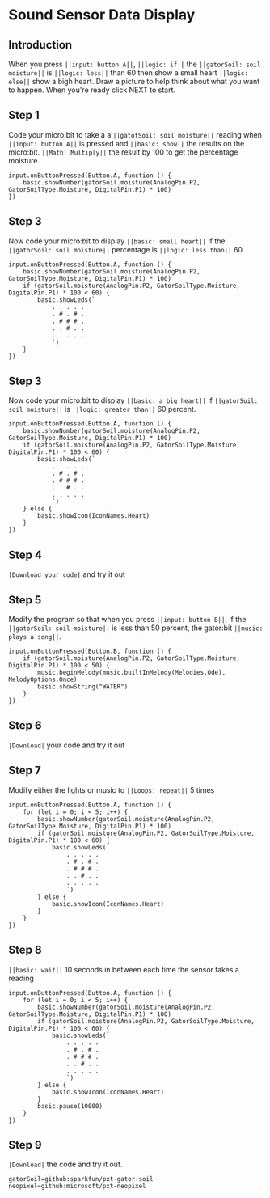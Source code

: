# Sound Sensor Data Display

## Introduction
When you press ``||input: button A||``, ``||logic: if||`` the ``||gatorSoil: soil moisture||`` is ``||logic: less||`` than 60 then show a small heart ``||logic: else||`` show a bigh heart. Draw a picture to help think about what you want to happen. When you're ready click NEXT to start.

## Step 1
Code your micro:bit to take a a ``||gatotSoil: soil moisture||`` reading when ``||input: button A||`` is pressed and ``||basic: show||`` the results on the micro:bit. ``||Math: Multiply||`` the result by 100 to get the percentage moisture.

```blocks
input.onButtonPressed(Button.A, function () {
    basic.showNumber(gatorSoil.moisture(AnalogPin.P2, GatorSoilType.Moisture, DigitalPin.P1) * 100)
})
```

## Step 3
Now code your micro:bit to display ``||basic: small heart||`` if the  ``||gatorSoil: soil moisture||`` percentage 
is ``||logic: less than||`` 60. 

```blocks
input.onButtonPressed(Button.A, function () {
    basic.showNumber(gatorSoil.moisture(AnalogPin.P2, GatorSoilType.Moisture, DigitalPin.P1) * 100)
    if (gatorSoil.moisture(AnalogPin.P2, GatorSoilType.Moisture, DigitalPin.P1) * 100 < 60) {
        basic.showLeds(`
            . . . . .
            . # . # .
            . # # # .
            . . # . .
            . . . . .
            `)
    }
})
```

## Step 3
Now code your micro:bit to display ``||basic: a big heart||`` if  ``||gatorSoil: soil moisture||`` 
is ``||logic: greater than||`` 60 percent.  


```blocks
input.onButtonPressed(Button.A, function () {
    basic.showNumber(gatorSoil.moisture(AnalogPin.P2, GatorSoilType.Moisture, DigitalPin.P1) * 100)
    if (gatorSoil.moisture(AnalogPin.P2, GatorSoilType.Moisture, DigitalPin.P1) * 100 < 60) {
        basic.showLeds(`
            . . . . .
            . # . # .
            . # # # .
            . . # . .
            . . . . .
            `)
    } else {
        basic.showIcon(IconNames.Heart)
    }
})
```
## Step 4
``|Download your code|`` and try it out

## Step 5
Modify the program so that when you press ``||input: button B||``, 
if the ``||gatorSoil: soil moisture||`` is less than 50 percent, 
the gator:bit ``||music: plays a song||``. 

```blocks
input.onButtonPressed(Button.B, function () {
    if (gatorSoil.moisture(AnalogPin.P2, GatorSoilType.Moisture, DigitalPin.P1) * 100 < 50) {
        music.beginMelody(music.builtInMelody(Melodies.Ode), MelodyOptions.Once)
        basic.showString("WATER")
    }
})
```

## Step 6
``|Download|`` your code and try it out

## Step 7
Modify either the lights or music to ``||Loops: repeat||`` 5 times

```blocks
input.onButtonPressed(Button.A, function () {
    for (let i = 0; i < 5; i++) {
        basic.showNumber(gatorSoil.moisture(AnalogPin.P2, GatorSoilType.Moisture, DigitalPin.P1) * 100)
        if (gatorSoil.moisture(AnalogPin.P2, GatorSoilType.Moisture, DigitalPin.P1) * 100 < 60) {
            basic.showLeds(`
                . . . . .
                . # . # .
                . # # # .
                . . # . .
                . . . . .
                `)
        } else {
            basic.showIcon(IconNames.Heart)
        }
    }
})
```

## Step 8
``||basic: wait||`` 10 seconds in between each time the sensor takes a reading

```blocks
input.onButtonPressed(Button.A, function () {
    for (let i = 0; i < 5; i++) {
        basic.showNumber(gatorSoil.moisture(AnalogPin.P2, GatorSoilType.Moisture, DigitalPin.P1) * 100)
        if (gatorSoil.moisture(AnalogPin.P2, GatorSoilType.Moisture, DigitalPin.P1) * 100 < 60) {
            basic.showLeds(`
                . . . . .
                . # . # .
                . # # # .
                . . # . .
                . . . . .
                `)
        } else {
            basic.showIcon(IconNames.Heart)
        }
        basic.pause(10000)
    }
})
```
## Step 9
``|Download|`` the code and try it out.


```package
gatorSoil=github:sparkfun/pxt-gator-soil
neopixel=github:microsoft/pxt-neopixel
```





